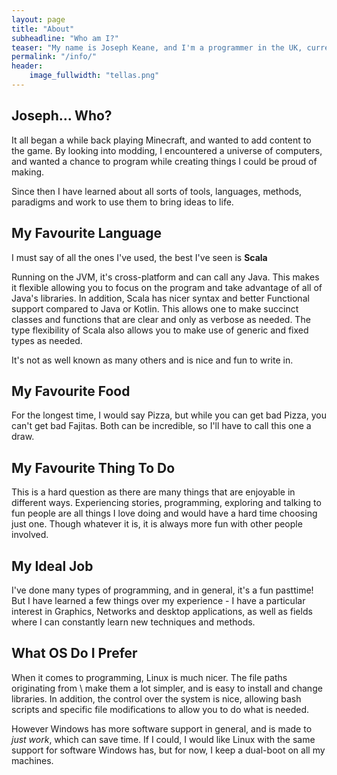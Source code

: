 ```yaml
---
layout: page
title: "About"
subheadline: "Who am I?"
teaser: "My name is Joseph Keane, and I'm a programmer in the UK, currently in the 2nd year of a CS degree at Warwick"
permalink: "/info/"
header:
    image_fullwidth: "tellas.png"
---
```


## Joseph... Who?

It all began a while back playing Minecraft, and wanted to add content to the game. By looking into modding, I encountered a universe of computers, and wanted a chance to program while creating things I could be proud of making.

Since then I have learned about all sorts of tools, languages, methods, paradigms and work to use them to bring ideas to life.

## My Favourite Language

I must say of all the ones I've used, the best I've seen is **Scala**

Running on the JVM, it's cross-platform and can call any Java. This makes it flexible allowing you to focus on the program and take advantage of all of Java's libraries. In addition, Scala has nicer syntax and better Functional support compared to Java or Kotlin. This allows one to make succinct classes and functions that are clear and only as verbose as needed. The type flexibility of Scala also allows you to make use of generic and fixed types as needed.

It's not as well known as many others and is nice and fun to write in.

## My Favourite Food

For the longest time, I would say Pizza, but while you can get bad Pizza, you can't get bad Fajitas. Both can be incredible, so I'll have to call this one a draw.

## My Favourite Thing To Do

This is a hard question as there are many things that are enjoyable in different ways. Experiencing stories, programming, exploring and talking to fun people are all things I love doing and would have a hard time choosing just one. Though whatever it is, it is always more fun with other people involved.

## My Ideal Job

I've done many types of programming, and in general, it's a fun pasttime! But I have learned a few things over my experience - I have a particular interest in Graphics, Networks and desktop applications, as well as fields where I can constantly learn new techniques and methods.

## What OS Do I Prefer

When it comes to programming, Linux is much nicer. The file paths originating from \ make them a lot simpler, and is easy to install and change libraries. In addition, the control over the system is nice, allowing bash scripts and specific file modifications to allow you to do what is needed.

However Windows has more software support in general, and is made to *just work*, which can save time. If I could, I would like Linux with the same support for software Windows has, but for now, I keep a dual-boot on all my machines.